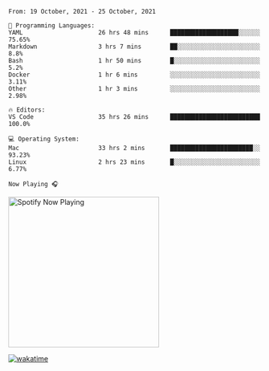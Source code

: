 <!--START_SECTION:waka-->
```text
From: 19 October, 2021 - 25 October, 2021

💬 Programming Languages: 
YAML                     26 hrs 48 mins      ███████████████████░░░░░░   75.65% 
Markdown                 3 hrs 7 mins        ██░░░░░░░░░░░░░░░░░░░░░░░   8.8% 
Bash                     1 hr 50 mins        █░░░░░░░░░░░░░░░░░░░░░░░░   5.2% 
Docker                   1 hr 6 mins         ░░░░░░░░░░░░░░░░░░░░░░░░░   3.11% 
Other                    1 hr 3 mins         ░░░░░░░░░░░░░░░░░░░░░░░░░   2.98%

🔥 Editors: 
VS Code                  35 hrs 26 mins      █████████████████████████   100.0%

💻 Operating System: 
Mac                      33 hrs 2 mins       ███████████████████████░░   93.23% 
Linux                    2 hrs 23 mins       █░░░░░░░░░░░░░░░░░░░░░░░░   6.77%

```


<!--END_SECTION:waka-->

`Now Playing 🎧`

[<img src="https://spotify-now-playing-cyan-seven.vercel.app/api/spotify-playing" alt="Spotify Now Playing" width="300" />](https://open.spotify.com/user/gregnrobinson-ca)

[![wakatime](https://wakatime.com/badge/user/37718f76-572e-4513-b2c5-41c4d93d287a.svg)](https://wakatime.com/@37718f76-572e-4513-b2c5-41c4d93d287a)



